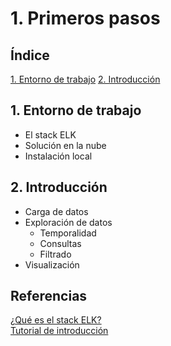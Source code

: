 # 1. Primeros pasos

## Índice

[1. Entorno de trabajo](#1-entorno-de-trabajo)
[2. Introducción](#2-introduccion)

## 1. Entorno de trabajo

- El stack ELK
- Solución en la nube
- Instalación local

## 2. Introducción

- Carga de datos
- Exploración de datos
  - Temporalidad
  - Consultas
  - Filtrado
- Visualización

## Referencias

[¿Qué es el stack ELK?](https://aprenderbigdata.com/elk/)  
[Tutorial de introducción](https://www.ionos.es/digitalguide/online-marketing/analisis-web/tutorial-de-kibana/)